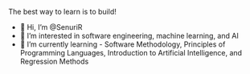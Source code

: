 The best way to learn is to build!
- 👋 Hi, I’m @SenuriR
- 👀 I’m interested in software engineering, machine learning, and AI
- 🌱 I’m currently learning - Software Methodology, Principles of Programming Languages, Introduction to Artificial Intelligence, and Regression Methods

<!---
SenuriR/SenuriR is a ✨ special ✨ repository because its `README.md` (this file) appears on your GitHub profile.
You can click the Preview link to take a look at your changes.
--->
